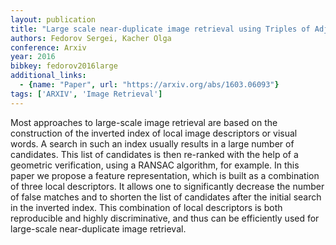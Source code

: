 ```yaml
---
layout: publication
title: "Large scale near-duplicate image retrieval using Triples of Adjacent Ranked Features (TARF) with embedded geometric information"
authors: Fedorov Sergei, Kacher Olga
conference: Arxiv
year: 2016
bibkey: fedorov2016large
additional_links:
  - {name: "Paper", url: "https://arxiv.org/abs/1603.06093"}
tags: ['ARXIV', 'Image Retrieval']
---
```

Most approaches to large-scale image retrieval are based on the construction of the inverted index of local image descriptors or visual words. A search in such an index usually results in a large number of candidates. This list of candidates is then re-ranked with the help of a geometric verification, using a RANSAC algorithm, for example. In this paper we propose a feature representation, which is built as a combination of three local descriptors. It allows one to significantly decrease the number of false matches and to shorten the list of candidates after the initial search in the inverted index. This combination of local descriptors is both reproducible and highly discriminative, and thus can be efficiently used for large-scale near-duplicate image retrieval.